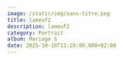 ```yaml
---
image: /static/img/sans-titre.png
title: lameuf2
description: lameuf2
category: Portrait
album: Mariage S
date: 2025-10-16T11:28:00.000+02:00
---
```

